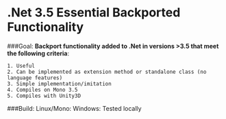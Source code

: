 # .Net 3.5 Essential Backported Functionality

###Goal:
  **Backport functionality added to .Net in versions >3.5 that meet the following criteria**:
  
    1. Useful
    2. Can be implemented as extension method or standalone class (no language features)
    3. Simple implementation/imitation
    4. Compiles on Mono 3.5
    5. Compiles with Unity3D
    
###Build:
  Linux/Mono: 
  Windows: Tested locally
